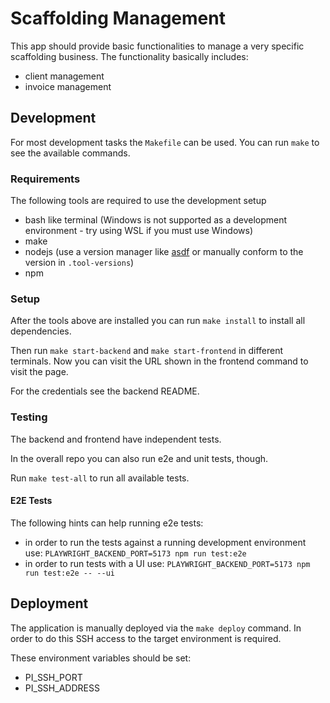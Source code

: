 # Scaffolding Management

This app should provide basic functionalities to manage a very specific scaffolding business.
The functionality basically includes:

- client management
- invoice management

## Development

For most development tasks the `Makefile` can be used. You can run `make` to see the available commands.

### Requirements

The following tools are required to use the development setup

- bash like terminal (Windows is not supported as a development environment - try using WSL if you must use Windows)
- make
- nodejs (use a version manager like [asdf](https://asdf-vm.com/) or manually conform to the version in `.tool-versions`)
- npm

### Setup

After the tools above are installed you can run `make install` to install all dependencies.

Then run `make start-backend` and `make start-frontend` in different terminals.
Now you can visit the URL shown in the frontend command to visit the page.

For the credentials see the backend README.

### Testing

The backend and frontend have independent tests.

In the overall repo you can also run e2e and unit tests, though.

Run `make test-all` to run all available tests.

#### E2E Tests

The following hints can help running e2e tests:

- in order to run the tests against a running development environment use:
  `PLAYWRIGHT_BACKEND_PORT=5173 npm run test:e2e`
- in order to run tests with a UI use:
  `PLAYWRIGHT_BACKEND_PORT=5173 npm run test:e2e -- --ui`

## Deployment

The application is manually deployed via the `make deploy` command.
In order to do this SSH access to the target environment is required.

These environment variables should be set:

- PI_SSH_PORT
- PI_SSH_ADDRESS
